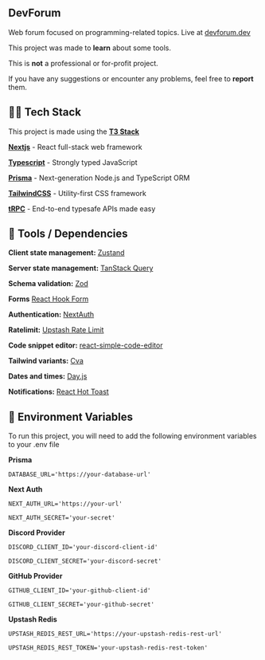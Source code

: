 ## DevForum

Web forum focused on programming-related topics. Live at [devforum.dev](https://devforum.dev/)

This project was made to **learn** about some tools.

This is **not** a professional or for-profit project.

If you have any suggestions or encounter any problems, feel free to **report** them.

## 🧑‍💻 Tech Stack

This project is made using the **[T3 Stack](https://create.t3.gg/)**

**[Nextjs](https://nextjs.org/)** - React full-stack web framework

**[Typescript](https://www.typescriptlang.org/)** - Strongly typed JavaScript

**[Prisma](https://www.prisma.io/)** - Next-generation Node.js and TypeScript ORM

**[TailwindCSS](https://tailwindcss.com/)** - Utility-first CSS framework

**[tRPC](https://trpc.io/)** - End-to-end typesafe APIs made easy



## 🔧 Tools / Dependencies

**Client state management:** [Zustand](https://github.com/pmndrs/zustand)

**Server state management:** [TanStack Query](https://tanstack.com/query/latest)

**Schema validation:** [Zod](https://github.com/colinhacks/zod)

**Forms** [React Hook Form](https://github.com/react-hook-form/react-hook-form)

**Authentication:** [NextAuth](https://next-auth.js.org/)

**Ratelimit:** [Upstash Rate Limit](https://github.com/upstash/ratelimit)

**Code snippet editor:** [react-simple-code-editor](https://github.com/react-simple-code-editor/react-simple-code-editor)

**Tailwind variants:** [Cva](https://cva.style/docs)

**Dates and times:** [Day.js](https://day.js.org/)

**Notifications:** [React Hot Toast](https://react-hot-toast.com/)

## 💬 Environment Variables

To run this project, you will need to add the following environment variables to your .env file

**Prisma**

`DATABASE_URL='https://your-database-url'`

**Next Auth**

`NEXT_AUTH_URL='https://your-url'`

`NEXT_AUTH_SECRET='your-secret'`

**Discord Provider**

`DISCORD_CLIENT_ID='your-discord-client-id'`

`DISCORD_CLIENT_SECRET='your-discord-secret'`

**GitHub Provider**

`GITHUB_CLIENT_ID='your-github-client-id'`

`GITHUB_CLIENT_SECRET='your-github-secret'`

**Upstash Redis**

`UPSTASH_REDIS_REST_URL='https://your-upstash-redis-rest-url'`

`UPSTASH_REDIS_REST_TOKEN='your-upstash-redis-rest-token'`


